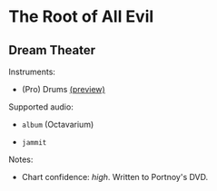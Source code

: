 # The Root of All Evil

## Dream Theater

Instruments:

  * (Pro) Drums [(preview)](http://pages.cs.wisc.edu/~tolly/customs/?title=the-root-of-all-evil&artist=dream-theater)

Supported audio:

  * `album` (Octavarium)

  * `jammit`

Notes:

  * Chart confidence: *high*. Written to Portnoy's DVD.

